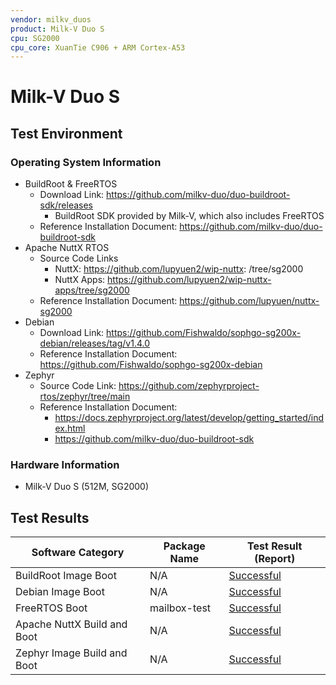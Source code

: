 ```yaml
---
vendor: milkv_duos
product: Milk-V Duo S
cpu: SG2000
cpu_core: XuanTie C906 + ARM Cortex-A53
---
```


# Milk-V Duo S

## Test Environment

### Operating System Information

- BuildRoot & FreeRTOS
  - Download Link: https://github.com/milkv-duo/duo-buildroot-sdk/releases
    - BuildRoot SDK provided by Milk-V, which also includes FreeRTOS
  - Reference Installation Document: https://github.com/milkv-duo/duo-buildroot-sdk
- Apache NuttX RTOS
  - Source Code Links
    - NuttX: https://github.com/lupyuen2/wip-nuttx: /tree/sg2000
    - NuttX Apps: https://github.com/lupyuen2/wip-nuttx-apps/tree/sg2000
  - Reference Installation Document: https://github.com/lupyuen/nuttx-sg2000
- Debian
  - Download Link: https://github.com/Fishwaldo/sophgo-sg200x-debian/releases/tag/v1.4.0
  - Reference Installation Document: https://github.com/Fishwaldo/sophgo-sg200x-debian
- Zephyr
  - Source Code Link: https://github.com/zephyrproject-rtos/zephyr/tree/main
  - Reference Installation Document: 
      - https://docs.zephyrproject.org/latest/develop/getting_started/index.html
      - https://github.com/milkv-duo/duo-buildroot-sdk

### Hardware Information

- Milk-V Duo S (512M, SG2000)

## Test Results

| Software Category           | Package Name | Test Result (Report)    |
| --------------------------- | ------------ | ----------------------- |
| BuildRoot Image Boot        | N/A          | [Successful][BuildRoot] |
| Debian Image Boot           | N/A          | [Successful][Debian]    |
| FreeRTOS Boot               | mailbox-test | [Successful][FreeRTOS]  |
| Apache NuttX Build and Boot | N/A          | [Successful][NuttX]     |
| Zephyr Image Build and Boot | N/A          | [Successful][Zephyr]    |

[BuildRoot]: ./BuildRoot/README.md
[Debian]: ./Debian/README.md
[FreeRTOS]: ./FreeRTOS/README.md
[NuttX]: ./NuttX/README.md
[Zephyr]: ./Zephyr/README.md
